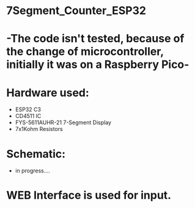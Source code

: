 # 7Segment_Counter_ESP32
#
# -The code isn't tested, because of the change of microcontroller, initially it was on a Raspberry Pico-
#
# Hardware used:
* ESP32 C3
* CD4511 IC
* FYS-5611AUHR-21 7-Segment Display
* 7x1Kohm Resistors
#
# Schematic:
* in progress....
#
# WEB Interface is used for input.
